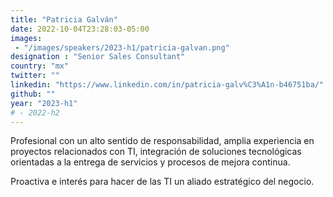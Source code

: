 ```yaml
---
title: "Patricia Galván"
date: 2022-10-04T23:28:03-05:00
images: 
 - "/images/speakers/2023-h1/patricia-galvan.png"
designation : "Senior Sales Consultant"
country: "mx"
twitter: ""
linkedin: "https://www.linkedin.com/in/patricia-galv%C3%A1n-b46751ba/"
github: ""
year: "2023-h1"
# - 2022-h2
---
```


Profesional con un alto sentido de responsabilidad, amplia experiencia en proyectos relacionados con TI, integración de soluciones tecnológicas orientadas a la entrega de servicios y procesos de mejora continua.    

Proactiva e interés para hacer de las TI un aliado estratégico del negocio.
